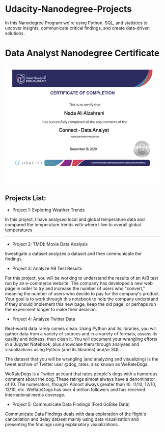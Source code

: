 # Udacity-Nanodegree-Projects

In this Nanodegree Program we're using Python, SQL, and statistics to uncover insights, communicate critical findings, and create data-driven solutions.

# Data Analyst Nanodegree Certificate

![This is an image](https://github.com/naauuz/Udacity-Nanodegree-Projects/blob/main/Certificate.png)


## Projects List:

-   Project 1: Exploring Weather Trends

In this project, I have analysed local and global temperature data and compared the temperature trends with where I live to overall global temperatures

--------------------------------------------------------

-   Project 2: TMDb Movie Data Analysis

Investigate a dataset analyzes a dataset and then communicate the findings.

-   Project 3: Analyze AB Test Results

For this project, you will be working to understand the results of an A/B test run by an e-commerce website. The company has developed a new web page in order to try and increase the number of users who "convert," meaning the number of users who decide to pay for the company's product. Your goal is to work through this notebook to help the company understand if they should implement this new page, keep the old page, or perhaps run the experiment longer to make their decision.

-   Project 4: Analyze Twitter Data

Real-world data rarely comes clean. Using Python and its libraries, you will gather data from a variety of sources and in a variety of formats, assess its quality and tidiness, then clean it. You will document your wrangling efforts in a Jupyter Notebook, plus showcase them through analyses and visualizations using Python (and its libraries) and/or SQL.

The dataset that you will be wrangling (and analyzing and visualizing) is the tweet archive of Twitter user @dog_rates, also known as WeRateDogs.

WeRateDogs is a Twitter account that rates people's dogs with a humorous comment about the dog. These ratings almost always have a denominator of 10. The numerators, though? Almost always greater than 10. 11/10, 12/10, 13/10, etc. WeRateDogs has over 4 million followers and has received international media coverage.

-   Project 5: Communicate Data Findings (Ford GoBike Data)

Communicate Data Findings deals with data exploration of the flight's cancellation and delay dataset mainly using data visualization and presenting the findings using explanatory visualizations.
